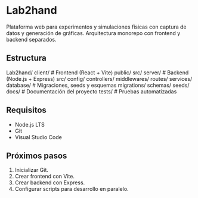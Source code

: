 ﻿# Lab2hand

Plataforma web para experimentos y simulaciones físicas con captura de datos y generación de gráficas. Arquitectura monorepo con frontend y backend separados.

## Estructura

Lab2hand/
  client/            # Frontend (React + Vite)
    public/
    src/
  server/            # Backend (Node.js + Express)
    src/
      config/
      controllers/
      middlewares/
      routes/
      services/
  database/          # Migraciones, seeds y esquemas
    migrations/
    schemas/
    seeds/
  docs/              # Documentación del proyecto
  tests/             # Pruebas automatizadas

## Requisitos

- Node.js LTS
- Git
- Visual Studio Code

## Próximos pasos

1. Inicializar Git.
2. Crear frontend con Vite.
3. Crear backend con Express.
4. Configurar scripts para desarrollo en paralelo.